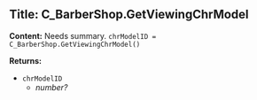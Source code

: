 ## Title: C_BarberShop.GetViewingChrModel

**Content:**
Needs summary.
`chrModelID = C_BarberShop.GetViewingChrModel()`

**Returns:**
- `chrModelID`
  - *number?*